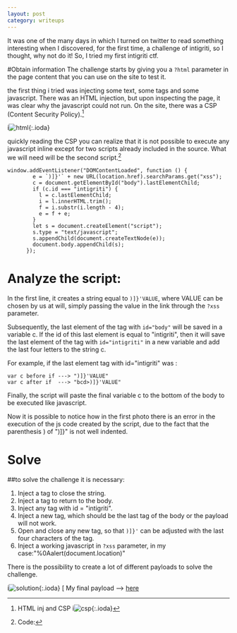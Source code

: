 ```yaml
---
layout: post
category: writeups
---
```


It was one of the many days in which I turned on twitter to read something interesting when I discovered, for the first time, a challenge of intigriti, so I thought, why not do it! So, I tried my first intigriti ctf.

#Obtain information
The challenge starts by giving you a `?html` parameter in the page content that you can use on the site to test it.

the first thing i tried was injecting some text, some tags and some javascript. There was an HTML injection, but upon inspecting the page, it was clear why the javascript could not run. On the site, there was a CSP (Content Security Policy).[^1]

i![html](https://github.com/antoniospataro/antoniospataro.github.io/img/html-inj.png){:.ioda}
[^1]: HTML inj and CSP
i![csp](https://github.com/antoniospataro/antoniospataro.github.io/img/CSP.png){:.ioda}

quickly reading the CSP you can realize that it is not possible to execute any javascript inline except for two scripts already included in the source. What we will need will be the second script.[^2]

[^2]: Code:
```
window.addEventListener("DOMContentLoaded", function () {
        e = `)]}'` + new URL(location.href).searchParams.get("xss");
        c = document.getElementById("body").lastElementChild;
        if (c.id === "intigriti") {
          l = c.lastElementChild;
          i = l.innerHTML.trim();
          f = i.substr(i.length - 4);
          e = f + e;
        }
        let s = document.createElement("script");
        s.type = "text/javascript";
        s.appendChild(document.createTextNode(e));
        document.body.appendChild(s);
      });
```

# Analyze the script:
    
In the first line, it creates a string equal to `)]}'VALUE`, where VALUE can be chosen by us at will, simply passing the value in the link through the `?xss` parameter.

Subsequently, the last element of the tag with `id="body"` will be saved in a variable c. If the id of this last element is equal to "intigriti", then it will save the last element of the tag with `id="intigriti"` in a new variable and add the last four letters to the string c.

For example, if the last element tag with id="intigriti" was <abcd> </abcd>:
```
var c before if ---> ")]}'VALUE"
var c after if  ---> "bcd>)]}'VALUE"
```

Finally, the script will paste the final variable c to the bottom of the body to be executed like javascript.

Now it is possible to notice how in the first photo there is an error in the execution of the js code created by the script, due to the fact that the parenthesis ) of ")]}" is not well indented. 

# Solve
##to solve the challenge it is necessary:
1. Inject a </h1> tag to close the string.
2. Inject a </div> tag to return to the body.
3. Inject any tag with id = "intigriti".
4. Inject a new tag, which should be the last tag of the body or the payload will not work.
5. Open and close any new tag, so that `)]}'` can be adjusted with the last four characters of the tag.
6. Inject a working javascript in `?xss` parameter, in my case:"%0Aalert(document.location)" 

There is the possibility to create a lot of different payloads to solve the challenge.

i![solution](https://github.com/antoniospataro/antoniospataro.github.io/img/hallowXss.png){:.ioda}
[
My final payload --> <a href="https://challenge-1021.intigriti.io/challenge/challenge.php?xss=%0Aalert(document.domain)&html=SpasticMMonkey%3C/h1%3E%3C/div%3E%3Cdiv%20id=%22intigriti%22%3E%3Cdiv%20id=%22LOL%22%3E%3Cdiv%20class=%22a%22%3E%27%22%3C/div%3E%3C/body%3E%3Cs%27[(%3EI%3C/span%3E%3C!--">here</a>



